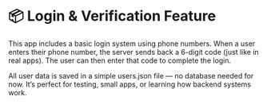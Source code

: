 # 📦 Login & Verification Feature
This app includes a basic login system using phone numbers. When a user enters their phone number, the server sends back a 6-digit code (just like in real apps). The user can then enter that code to complete the login.

All user data is saved in a simple users.json file — no database needed for now.
It’s perfect for testing, small apps, or learning how backend systems work.

